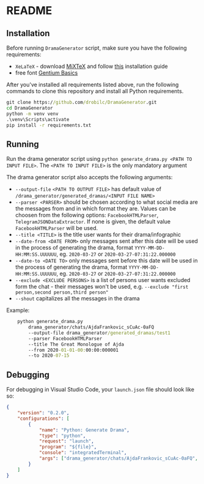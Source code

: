 # README

## Installation

Before running `DramaGenerator` script, make sure you have the following requirements:

- `XeLaTeX` - download [MiXTeX](https://miktex.org/download) and follow [this](http://www.texts.io/support/0002/) installation guide
- free font [Gentium Basics](https://software.sil.org/gentium/download/)

After you've installed all requirements listed above, run the following commands to clone this repository and install all Python requirements.

```cmd
git clone https://github.com/drobilc/DramaGenerator.git
cd DramaGenerator
python -m venv venv
.\venv\Scripts\activate
pip install -r requirements.txt
```

## Running

Run the drama generator script using `python generate_drama.py <PATH TO INPUT FILE>`.
The `<PATH TO INPUT FILE>` is the only mandatory argument

The drama generator script also accepts the following arguments:

- `--output-file` `<PATH TO OUTPUT FILE>` has default value of `/drama_generator/generated_dramas/<INPUT FILE NAME>`
- `--parser <PARSER>` should be chosen according to what social media are the messages from and in which format they are. Values can be choosen from the following options: `FacebookHTMLParser`, `TelegramJSONDataExtractor`. If none is given, the default value `FacebookHTMLParser` will be used.
- `--title <TITLE>` is the title user wants for their drama/infographic
- `--date-from <DATE FROM>` only messages sent after this date will be used in the process of generating the drama, format `YYYY-MM-DD-HH:MM:SS.UUUUUU`, eg. `2020-03-27` or `2020-03-27-07:31:22.000000`
- `--date-to <DATE TO>` only messages sent before this date will be used in the process of generating the drama, format `YYYY-MM-DD-HH:MM:SS.UUUUUU`, eg. `2020-03-27` or `2020-03-27-07:31:22.000000`
- `--exclude <EXCLUDE PERSONS>` is a list of persons user wants excluded form the chat - their messages won't be used, e.g. `--exclude "first person,second person,third person"`
- `--shout` capitalizes all the messages in the drama

Example:

```cmd
    python generate_drama.py
        drama_generator/chats/AjdaFrankovic_sCuAc-0aFQ
        --output-file drama_generator/generated_dramas/test1
        --parser FacebookHTMLParser
        --title The Great Monologue of Ajda
        --from 2020-01-01-00:00:00:000001
        --to 2020-07-15
```

## Debugging

For debugging in Visual Studio Code, your `launch.json` file should look like so:

```json
{
    "version": "0.2.0",
    "configurations": [
        {
            "name": "Python: Generate Drama",
            "type": "python",
            "request": "launch",
            "program": "${file}",
            "console": "integratedTerminal",
            "args": ["drama_generator/chats/AjdaFrankovic_sCuAc-0aFQ", "-o drama_generator/generated_dramas/test1", "-p FacebookHTMLParser"]
        }
    ]
}
```
